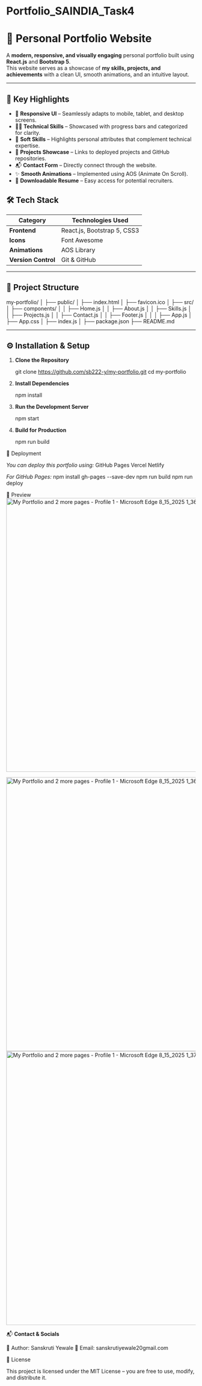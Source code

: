 # Portfolio_SAINDIA_Task4

# 💼 Personal Portfolio Website

A **modern, responsive, and visually engaging** personal portfolio built using **React.js** and **Bootstrap 5**.  
This website serves as a showcase of **my skills, projects, and achievements** with a clean UI, smooth animations, and an intuitive layout.

---

## 📌 Key Highlights

- 🎨 **Responsive UI** – Seamlessly adapts to mobile, tablet, and desktop screens.
- 🧑‍💻 **Technical Skills** – Showcased with progress bars and categorized for clarity.
- 🤝 **Soft Skills** – Highlights personal attributes that complement technical expertise.
- 📂 **Projects Showcase** – Links to deployed projects and GitHub repositories.
- 📬 **Contact Form** – Directly connect through the website.
- ✨ **Smooth Animations** – Implemented using AOS (Animate On Scroll).
- 📄 **Downloadable Resume** – Easy access for potential recruiters.



## 🛠 Tech Stack

| Category       | Technologies Used |
|----------------|-------------------|
| **Frontend**   | React.js, Bootstrap 5, CSS3 |
| **Icons**      | Font Awesome       |
| **Animations** | AOS Library        |
| **Version Control** | Git & GitHub |

---

## 📂 Project Structure

my-portfolio/
│
├── public/
│ ├── index.html
│ ├── favicon.ico
│
├── src/
│ ├── components/
│ │ ├── Home.js
│ │ ├── About.js
│ │ ├── Skills.js
│ │ ├── Projects.js
│ │ ├── Contact.js
│ │ ├── Footer.js
│ │
│ ├── App.js
│ ├── App.css
│ ├── index.js
│
├── package.json
├── README.md


---

## ⚙️ Installation & Setup

1. **Clone the Repository**
   
   git clone https://github.com/sb222-y/my-portfolio.git
   cd my-portfolio
   
2. **Install Dependencies**
   
   npm install

4. **Run the Development Server**
   
   npm start

5. **Build for Production**
   
   npm run build


🚀 Deployment

*You can deploy this portfolio using:*
GitHub Pages
Vercel
Netlify

*For GitHub Pages:*
npm install gh-pages --save-dev
npm run build
npm run deploy

📸 Preview
<img width="1366" height="728" alt="My Portfolio and 2 more pages - Profile 1 - Microsoft​ Edge 8_15_2025 1_36_06 PM" src="https://github.com/user-attachments/assets/a7bb2d9d-aaa6-497b-9f66-c8e1fd668b2c" />

<img width="1366" height="728" alt="My Portfolio and 2 more pages - Profile 1 - Microsoft​ Edge 8_15_2025 1_36_16 PM" src="https://github.com/user-attachments/assets/40ef20c9-1c6d-4bf8-8bdf-441aefe3cfe3" />

<img width="1366" height="728" alt="My Portfolio and 2 more pages - Profile 1 - Microsoft​ Edge 8_15_2025 1_37_34 PM" src="https://github.com/user-attachments/assets/fd79239e-22a8-44bb-887f-554052172f30" />

📬 **Contact & Socials**

📌 Author: Sanskruti Yewale
📧 Email: sanskrutiyewale20gmail.com

📜 License

This project is licensed under the MIT License – you are free to use, modify, and distribute it.

